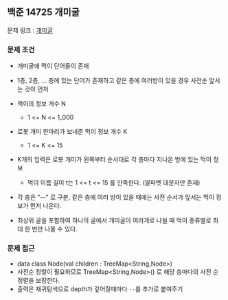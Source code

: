 ## 백준 14725 개미굴

문제 링크 : [개미굴](https://www.acmicpc.net/problem/14725)

### 문제 조건

- 개미굴에 먹이 단어들이 존재
- 1층, 2층, ... 층에 있는 단어가 존재하고 같은 층에 여러방이 있을 경우 사전순 앞서는 것이 먼저

- 먹이의 정보 개수 N
  - 1 <= N <= 1_000
- 로봇 개미 한마리가 보내준 먹이 정보 개수 K
  - 1 <= K <= 15
- K개의 입력은 로봇 개미가 왼쪽부터 순서대로 각 층마다 지나온 방에 있는 먹이 정보
  - 먹이 이름 길이 t는 1 <= t <= 15 를 만족한다. (알파벳 대문자만 존재)

- 각 층은 "--" 로 구분, 같은 층에 여러 방이 있을 때에는 사전 순서가 앞서는 먹이 정보가 먼저 나온다.
- 최상위 굴을 포함하여 하나의 굴에서 개미굴이 여러개로 나뉠 때 먹이 종류별로 최대 한 번만 나올 수 있다.

### 문제 접근
- data class Node(val children : TreeMap<String,Node>) 
- 사전순 정렬이 필요하므로 TreeMap<String,Node>() 로 해당 층마다의 사전 순 정렬을 보장한다.
- 출력은 재귀탐색으로 depth가 깊어질때마다 `--`를 추가로 붙여주기 